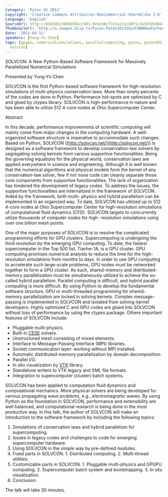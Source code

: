 ```yaml
---
Category: 'PyCon US 2011'
Copyright: 'Creative Commons Attribution-NonCommercial-ShareAlike 3.0'
Language: 'English'
SourceUrl: http://05d2db1380b6504cc981-8cbed8cf7e3a131cd8f1c3e383d10041.r93.cf2.rackcdn.com/pycon-us-2011/382_solvcon-a-new-python-based-software-framework-for-massively-parallelized-numerical-simulations.mp4
ThumbnailUrl: 'http://a.images.blip.tv/Pycon-PyCon2011SOLVCONANewPythonBasedSoftwareFrameworkForMass564.png'
date: '2011-03-11'
speakers: [Yung-Yu Chen]
tags: [gpgpu, numericalsimulations, parallelcomputing, pycon, pycon2011, simulations,
  solvcon]
---
```

SOLVCON: A New Python-Based Software Framework for Massively Parallelized
Numerical Simulations

Presented by Yung-Yu Chen

SOLVCON is the first Python-based software framework for high-resolution
simulations of multi-physics conservation laws. More than ninety percents of
the codes are done in Python. Performance hot-spots are optimized by C and
glued by ctypes library. SOLVCON is high-performance in nature and has been
able to utilize 512 4-core nodes at Ohio Supercomputer Center.

Abstract

In this decade, performance improvements of scientific computing will mainly
come from major changes in the computing hardware. A well-organized software
structure is imperative to accommodate such changes. Based on Python, SOLVCON
([http://solvcon.net/](http://solvcon.net/)) is designed as a software
framework to develop conservation-law solvers by segregating solving kernels
from various supportive functionalities. Being the governing equations for the
physical world, conservation laws are applied everywhere in science and
engineering. Although it is well known that the numerical algorithms and
physical models form the kernel of any conservation-law solver, few if not
none code can cleanly separate those core components from supportive
functionalities. The lack of organization has hindered the development of
legacy codes. To address the issues, the supportive functionalities are
internalized in the framework of SOLVCON. Aided by the framework, both multi-
physics and hybrid parallelism can be implemented in an organized way. To
date, SOLVCON has utilized up to 512 4-core nodes at Ohio Supercomputer Center
for high-resolution simulations of computational fluid dynamics (CFD). SOLVCON
targets to concurrently utilize thousands of computer nodes for high-
resolution simulations using over one billion mesh points.

One of the major purposes of SOLVCON is to resolve the complicated programming
efforts for GPU clusters. Supercomputing is undergoing the third revolution by
the emerging GPU computing. To date, the fastest supercomputer in the Top 500
list, Tianhe-1A, is a GPU cluster. GPU computing promises numerical analysts
to reduce the time for the high-resolution simulations from months to days. In
order to use GPU computing to accelerate such large-scale problems, GPU nodes
must be networked together to form a GPU cluster. As such, shared-memory and
distributed-memory parallelization must be simultaneously utilized to achieve
the so-called hybrid parallelism. Parallel computing is difficult, and hybrid
parallel computing is more difficult. By using Python to develop the
fundamental software structure, GPU or multi-threaded programming for shared-
memory parallelization are locked in solving kernels. Complex message-passing
is implemented in SOLVCON and isolated from solving-kernel developers. Highly
optimized C and GPU codes are glued into SOLVCON without loss of performance
by using the ctypes package. Othere important features of SOLVCON include:

  * Pluggable multi-physics.
  * Built-in [CESE](http://www.grc.nasa.gov/WWW/microbus/) solvers.
  * Unstructured mesh consisting of mixed elements.
  * Interface to Message-Passing Interface (MPI) libraries.
  * Socket communication layer: working without MPI installed.
  * Automatic distributed-memory parallelization by domain decomposition.
  * Parallel I/O.
  * In situ visualization by [VTK](http://vtk.org) library.
  * Standalone writers to VTK legacy and XML file formats.
  * Integration to supercomputer (cluster) batch systems.

SOLVCON has been applied to computation fluid dynamics and computational
mechanics. More physical solvers are being developed for various propagating
wave problems, e.g., electromagnetic waves. By using Python as the foundation
in SOLVCON, performance and extensibility are well balanced, and computational
research is being done in the most productive way. In this talk, the author of
SOLVCON will make an introduction to the software framework by including the
following topics:

  1. Simulations of conservation laws and hybrid parallelism for supercomputing.
  2. Issues in legacy codes and challenges to code for emerging supercomputer hardware.
  3. Using SOLVCON in the simple way by pre-defined modules.
  4. Fixed parts in SOLVCON. 
    1. Distributed computing.
    2. Multi-thread utilities.
  5. Customizable parts in SOLVCON. 
    1. Pluggable multi-physics and GPGPU computing.
    2. Supercomputer batch system and bootstrapping.
    3. In situ visualization.
  6. Conclusion.

The talk will take 30 minutes.


